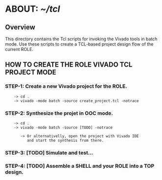 #  **ABOUT: _~/tcl_**

## **Overview**

This directory contains the Tcl scripts for invoking the Vivado tools in batch mode.
Use these scripts to create a TCL-based project design flow of the current ROLE. 

## **HOW TO CREATE THE ROLE VIVADO TCL PROJECT MODE**

### STEP-1: Create a new Vivado project for the ROLE.

        -> cd . 
        -> vivado -mode batch -source create_project.tcl -notrace        

### STEP-2: Synthesize the projet in OOC mode.

        -> cd . 
        -> vivado -mode batch -source [TODO] -notrace
           
           -> Or alternativelly, open the project with Vivado IDE
              and start the synthesis from there.         

### STEP-3: [TODO] Simulate and test...

### STEP-4: [TODO] Assemble a SHELL and your ROLE into a TOP design.

